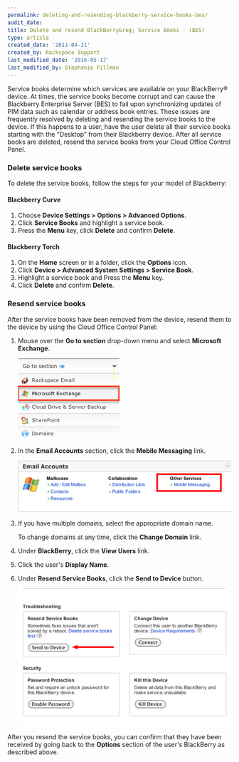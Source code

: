```yaml
---
permalink: deleting-and-resending-blackberry-service-books-bes/
audit_date:
title: Delete and resend BlackBerry&reg; Service Books - (BES)
type: article
created_date: '2011-04-21'
created_by: Rackspace Support
last_modified_date: '2016-05-17'
last_modified_by: Stephanie Fillmon
---
```


Service books determine which services are available on your BlackBerry&reg; device.  At
times, the service books become corrupt and can cause the Blackberry Enterprise Server (BES)
to fail upon synchronizing updates of PIM data such as calendar or address book entries.
These issues are frequently resolved by deleting and resending the service books to the
device. If this happens to a user, have the user delete all their service books starting
with the "Desktop" from their Blackberry device. After all service books are deleted, resend
the service books from your Cloud Office Control Panel.

### Delete service books

To delete the service books, follow the steps for your model of Blackberry:

#### Blackberry Curve

1. Choose **Device Settings > Options > Advanced Options**.
2. Click **Service Books** and highlight a service book.
3. Press the **Menu** key, click **Delete** and confirm **Delete**.

#### Blackberry Torch

1. On the **Home** screen or in a folder, click the **Options** icon.
2. Click **Device > Advanced System Settings > Service Book**.
3. Highlight a service book and Press the **Menu** key.
4. Click **Delete** and confirm **Delete**.

### Resend service books

After the service books have been removed from the device,
resend them to the device by using the Cloud Office Control Panel:

1. Mouse over the **Go to section** drop-down menu and select
   **Microsoft Exchange**.

   ![](eaDeleting&ResendingBBServiceBooks1.png)

2. In the **Email Accounts** section, click the **Mobile Messaging** link.

   ![](eaDeleting&ResendingBBServiceBooks2.png)

3. If you have multiple domains, select the appropriate domain name.

   To change domains at any time, click the **Change Domain** link.

4. Under **BlackBerry**, click the **View Users** link.

5. Click the user's **Display Name**.

6. Under **Resend Service Books**, click the **Send to Device** button.

   ![](eaDeleting&ResendingBBServiceBooks3.png)

After you resend the service books, you can confirm that they have been received by going
back to the **Options** section of the user's BlackBerry as described above.
